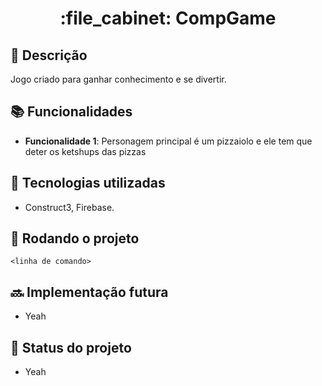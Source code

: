 
<h1 align="center">:file_cabinet: CompGame </h1>

## :memo: Descrição
Jogo criado para ganhar conhecimento e se divertir.
## :books: Funcionalidades
* <b>Funcionalidade 1</b>: Personagem principal é um pizzaiolo e ele tem que deter os ketshups das pizzas

## :wrench: Tecnologias utilizadas
* Construct3, Firebase.

## :rocket: Rodando o projeto
```
<linha de comando>
```

## :soon: Implementação futura
* Yeah

## :dart: Status do projeto
* Yeah
